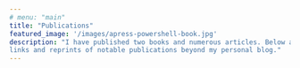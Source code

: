 ```yaml
---
# menu: "main"
title: "Publications"
featured_image: '/images/apress-powershell-book.jpg'
description: "I have published two books and numerous articles. Below are a few 
links and reprints of notable publications beyond my personal blog."
---
```



